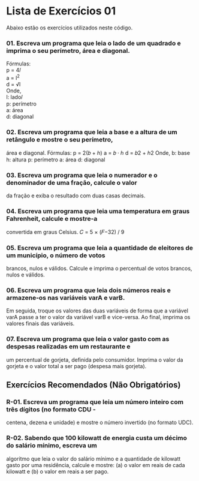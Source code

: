 # Lista de Exercícios 01

Abaixo estão os exercícios utilizados neste código.

### 01. Escreva um programa que leia o lado de um quadrado e imprima o seu perímetro, área e diagonal.
Fórmulas:</br>
p = 4𝑙 </br>
a = l<sup>2</sup> </br>
d = &#8730;l </br>
Onde, </br>
l: lado𝑙 </br>
p: perímetro </br>
a: área </br>
d: diagonal </br>

### 02. Escreva um programa que leia a base e a altura de um retângulo e mostre o seu perímetro,
área e diagonal.
Fórmulas:
p = 2(𝑏 + ℎ)
a = 𝑏 · ℎ
d = 𝑏2 + ℎ2
Onde,
b: base
h: altura
p: perímetro
a: área
d: diagonal

### 03. Escreva um programa que leia o numerador e o denominador de uma fração, calcule o valor
da fração e exiba o resultado com duas casas decimais.

### 04. Escreva um programa que leia uma temperatura em graus Fahrenheit, calcule e mostre-a
convertida em graus Celsius.
𝐶 = 5 × (𝐹−32) / 9

### 05. Escreva um programa que leia a quantidade de eleitores de um município, o número de votos
brancos, nulos e válidos. Calcule e imprima o percentual de votos brancos, nulos e válidos.

### 06. Escreva um programa que leia dois números reais e armazene-os nas variáveis varA e varB.
Em seguida, troque os valores das duas variáveis de forma que a variável varA passe a ter o valor
da variável varB e vice-versa. Ao final, imprima os valores finais das variáveis.

### 07. Escreva um programa que leia o valor gasto com as despesas realizadas em um restaurante e
um percentual de gorjeta, definida pelo consumidor. Imprima o valor da gorjeta e o valor total a ser
pago (despesa mais gorjeta).

## Exercícios Recomendados (Não Obrigatórios)

### R-01. Escreva um programa que leia um número inteiro com três dígitos (no formato CDU -
centena, dezena e unidade) e mostre o número invertido (no formato UDC).

### R-02. Sabendo que 100 kilowatt de energia custa um décimo do salário mínimo, escreva um
algoritmo que leia o valor do salário mínimo e a quantidade de kilowatt gasto por uma residência,
calcule e mostre: (a) o valor em reais de cada kilowatt e (b) o valor em reais a ser pago.
